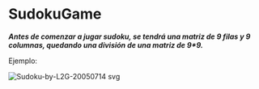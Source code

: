 # SudokuGame

**_Antes de comenzar a jugar sudoku, se tendrá una matriz de 9 filas y 9 columnas, quedando una división de una matriz de 9*9._**

Ejemplo:

![Sudoku-by-L2G-20050714 svg](https://github.com/MARSFOREVER472/SudokuGame/assets/69094327/6c1ef7eb-40a6-47c7-9bac-dc61f518dcc8)

